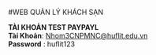 #WEB QUẢN LÝ KHÁCH SẠN 

**TÀI KHOẢN TEST PAYPAYL**<br>
**Tài Khoản**:   Nhom3CNPMNC@huflit.edu.vn<br>
**Password** :   huflit123<br>

